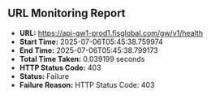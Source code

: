 ## URL Monitoring Report

- **URL:** https://api-gw1-prod1.fisglobal.com/gw/v1/health
- **Start Time:** 2025-07-06T05:45:38.759974
- **End Time:** 2025-07-06T05:45:38.799173
- **Total Time Taken:** 0.039199 seconds
- **HTTP Status Code:** 403
- **Status:** Failure
- **Failure Reason:** HTTP Status Code: 403
